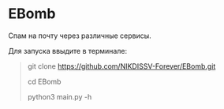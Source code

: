 # EBomb

Спам на почту через различные сервисы.


Для запуска ввыдите в терминале:


> git clone https://github.com/NIKDISSV-Forever/EBomb.git
>
> cd EBomb
> 
> python3 main.py -h
>
